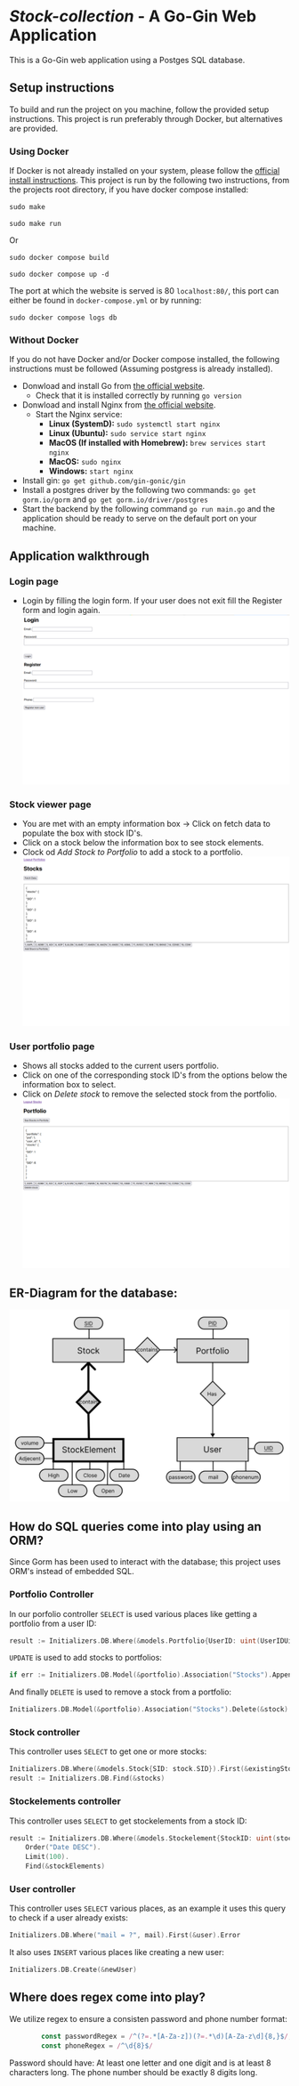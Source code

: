 # *Stock-collection* - A Go-Gin Web Application
This is a Go-Gin web application using a Postges SQL database.
## Setup instructions
To build and run the project on you machine, follow the provided setup instructions.
This project is run preferably through Docker, but alternatives are provided.
### Using Docker
If Docker is not already installed on your system, please follow the [official install instructions](https://www.docker.com/products/docker-desktop/).
This project is run by the following two instructions, from the projects root directory, if you have docker compose installed:
```
sudo make
```
```
sudo make run
```
Or
```
sudo docker compose build
```
```
sudo docker compose up -d
```
The port at which the website is served is 80 `localhost:80/`, this port can either be found in `docker-compose.yml` or by running:
```
sudo docker compose logs db
```

### Without Docker
If you do not have Docker and/or Docker compose installed, the following instructions must be followed (Assuming postgress is already installed).
- Donwload and install Go from [the official website](https://go.dev/dl/).
    - Check that it is installed correctly by running `go version`
- Donwload and install Nginx from [the official website](http://nginx.org/en/download.html).
    - Start the Nginx service:
        - **Linux (SystemD):** `sudo systemctl start nginx`
        - **Linux (Ubuntu):** `sudo service start nginx`
        - **MacOS (If installed with Homebrew):** `brew services start nginx`
        - **MacOS:** `sudo nginx`
        - **Windows:** `start nginx`
- Install gin: `go get github.com/gin-gonic/gin`
- Install a postgres driver by the following two commands: `go get gorm.io/gorm` and `go get gorm.io/driver/postgres`
- Start the backend by the following command `go run main.go` and the application should be ready to serve on the default port on your machine.


## Application walkthrough
### Login page
- Login by filling the login form. If your user does not exit fill the Register form and login again.
![login_page](projectImages/login.png)

### Stock viewer page
- You are met with an empty information box → Click on fetch data to populate the box with stock ID's.
- Click on a stock below the information box to see stock elements.
- Clock od *Add Stock to Portfolio* to add a stock to a portfolio.
![stock_viewer](projectImages/stockViewer.png)

### User portfolio page
- Shows all stocks added to the current users portfolio.
- Click on one of the corresponding stock ID's from the options below the information box to select.
- Click on *Delete stock* to remove the selected stock from the portfolio.
![portfolio_viewer](projectImages/portfolioViewer.png)

## ER-Diagram for the database:
![er_diagram](projectImages/ER.png)

## How do SQL queries come into play using an ORM?
Since Gorm has been used to interact with the database; this project uses ORM's instead of embedded SQL.
### Portfolio Controller
In our porfolio controller `SELECT` is used various places like getting a portfolio from a user ID:
```go
result := Initializers.DB.Where(&models.Portfolio{UserID: uint(UserIDUint)}).Preload("Stocks").First(&portfolio)
```
`UPDATE` is used to add stocks to portfolios:
```go
if err := Initializers.DB.Model(&portfolio).Association("Stocks").Append(&stock)
```
And finally `DELETE` is used to remove a stock from a portfolio:
```go
Initializers.DB.Model(&portfolio).Association("Stocks").Delete(&stock)
```
### Stock controller
This controller uses `SELECT` to get one or more stocks:
```go
Initializers.DB.Where(&models.Stock{SID: stock.SID}).First(&existingStock)
result := Initializers.DB.Find(&stocks)
```

### Stockelements controller
This controller uses `SELECT` to get stockelements from a stock ID:
```go
result := Initializers.DB.Where(&models.Stockelement{StockID: uint(stockIDUint)}).
    Order("Date DESC").
    Limit(100).
    Find(&stockElements)
```

### User controller
This controller uses `SELECT` various places, as an example it uses this query to check if a user already exists:
```go
Initializers.DB.Where("mail = ?", mail).First(&user).Error
```
It also uses `INSERT` various places like creating a new user:
```go
Initializers.DB.Create(&newUser)
```

## Where does regex come into play?
We utilize regex to ensure a consisten password and phone number format:
```javascript
        const passwordRegex = /^(?=.*[A-Za-z])(?=.*\d)[A-Za-z\d]{8,}$/;
        const phoneRegex = /^\d{8}$/
```
Password should have: At least one letter and one digit and is at least 8 characters long.
The phone number should be exactly 8 digits long.